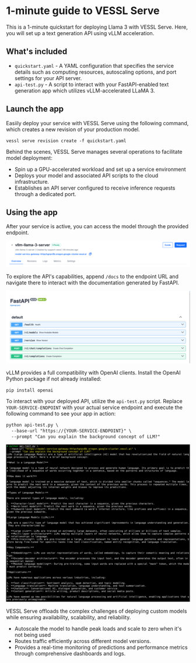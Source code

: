 # 1-minute guide to VESSL Serve

This is a 1-minute quickstart for deploying Llama 3 with VESSL Serve. Here, you will set up a text generation API using vLLM acceleration.

## What's included
* `quickstart.yaml` - A YAML configuration that specifies the service details such as computing resources, autoscaling options, and port settings for your API server.
* `api-test.py` - A script to interact with your FastAPI-enabled text generation app which utilizes vLLM-accelerated LLaMA 3.

## Launch the app

Easiily deploy your service with VESSL Serve using the following command, which creates a new revision of your production model.
```
vessl serve revision create -f quickstart.yaml
```

Behind the scenes, VESSL Serve manages several operations to facilitate model deployment:

* Spin up a GPU-accelerated workload and set up a service environment
* Deploys your model and associated API scripts to the cloud infrastructure.
* Establishes an API server configured to receive inference requests through a dedicated port.

## Using the app
After your service is active, you can access the model through the provided endpoint.

![](assets/endpoint.png)

To explore the API's capabilities, append `/docs` to the endpoint URL and navigate there to interact with the documentation generated by FastAPI.
 
![](assets/fastapi.png)

vLLM provides a full compatibility with OpenAI clients. Install the OpenAI Python package if not already installed:

```
pip install openai
```
To interact with your deployed API, utilize the `api-test.py` script. Replace `YOUR-SERVICE-ENDPOINT` with your actual service endpoint and execute the following command to see your app in action:

```
python api-test.py \
  --base-url "https://{YOUR-SERVICE-ENDPOINT}" \
  --prompt "Can you explain the background concept of LLM?"
```

![](assets/result.png)

VESSL Serve offloads the complex challenges of deploying custom models while ensuring availability, scalability, and reliability.
* Autoscale the model to handle peak loads and scale to zero when it's not being used
* Routes traffic efficiently across different model versions.
* Provides a real-time monitoring of predictions and performance metrics through comprehensive dashboards and logs.
